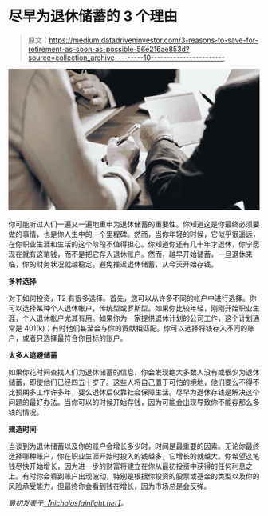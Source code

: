 # 尽早为退休储蓄的 3 个理由

> 原文：<https://medium.datadriveninvestor.com/3-reasons-to-save-for-retirement-as-soon-as-possible-56e216ae853d?source=collection_archive---------10----------------------->

![](img/8955abfe4100aef7136a08f5729aa008.png)

你可能听过人们一遍又一遍地重申为退休储蓄的重要性。你知道这是你最终必须要做的事情，也是你人生中的一个里程碑。然而，当你年轻的时候，它似乎很遥远，在你职业生涯和生活的这个阶段不值得担心。你知道你还有几十年才退休，你宁愿现在就有这笔钱，而不是把它存入退休账户。然而，越早开始储蓄，一旦退休来临，你的财务状况就越稳定。避免推迟退休储蓄，从今天开始存钱。

**多种选择**

对于如何投资，T2 有很多选择。首先，您可以从许多不同的帐户中进行选择。你可以选择某种个人退休帐户，传统型或罗斯型。如果你比较年轻，刚刚开始职业生涯，个人退休帐户尤其有用。如果你为一家提供退休计划的公司工作，这个计划通常是 401(k)；有时他们甚至会与你的贡献相匹配。你可以选择将钱存入不同的账户，或者只选择最符合你目标的账户。

**太多人逃避储蓄**

如果你花时间查找人们为退休储蓄的信息，你会发现绝大多数人没有或很少为退休储蓄，即使他们已经四五十岁了。这些人将自己置于可怕的境地，他们要么不得不比预期多工作许多年，要么退休后仅靠社会保障生活。尽早为退休存钱是解决这个问题的最好办法。当你可以的时候开始存钱，因为可能会出现导致你不能存那么多钱的情况。

**建造时间**

当谈到为退休储蓄以及你的账户会增长多少时，时间是最重要的因素。无论你最终选择哪种账户，你在职业生涯开始时投入的钱越多，它增长的就越大。你希望这笔钱尽快开始增长，因为进一步的财富将建立在你从最初投资中获得的任何利息之上。有时你会看到账户出现波动，特别是根据你投资的股票或基金的类型以及你的风险承受能力，但最终你会看到钱在增长，因为市场总是会反弹。

*最初发表于*[*【nicholasfainlight.net】*](http://nicholasfainlight.net/3-reasons-to-save-for-retirement-as-soon-as-possible/)*。*